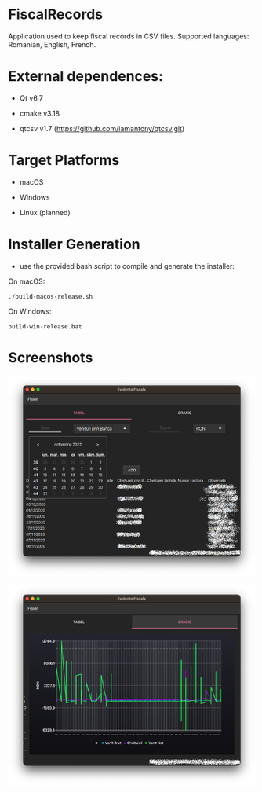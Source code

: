 # FiscalRecords

Application used to keep fiscal records in CSV files.
Supported languages: Romanian, English, French.

# External dependences:

- Qt v6.7

- cmake v3.18

- qtcsv v1.7 (https://github.com/iamantony/qtcsv.git)

# Target Platforms

- macOS

- Windows

- Linux (planned)

# Installer Generation

- use the provided bash script to compile and generate the installer:

On macOS:

    ./build-macos-release.sh

On Windows:

    build-win-release.bat

# Screenshots

![table](screenshots/table.png?raw=true "Records Table")

![graph](screenshots/graph.png?raw=true "Records Graph")

